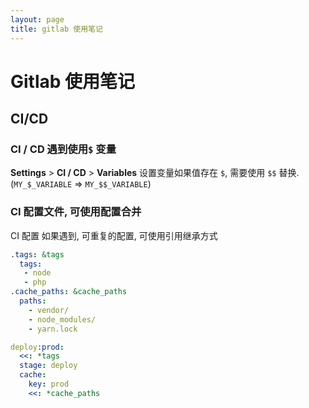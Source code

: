 ```yaml
---
layout: page
title: gitlab 使用笔记
---
```


Gitlab 使用笔记
===============


CI/CD
-----

### CI / CD 遇到使用`$` 变量

**Settings** > **CI / CD** > **Variables** 设置变量如果值存在 `$`, 需要使用 `$$` 替换.
  (`MY_$_VARIABLE` => `MY_$$_VARIABLE`)

### CI 配置文件, 可使用配置合并

CI 配置 如果遇到, 可重复的配置, 可使用引用继承方式

```yaml
.tags: &tags
  tags:
   - node
   - php
.cache_paths: &cache_paths
  paths:
    - vendor/
    - node_modules/
    - yarn.lock

deploy:prod:
  <<: *tags
  stage: deploy
  cache:
    key: prod
    <<: *cache_paths
```
